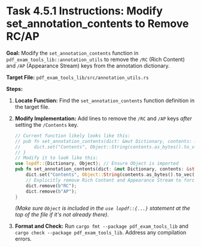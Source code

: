 # Task 4.5.1 Instructions: Modify set_annotation_contents to Remove RC/AP

**Goal:** Modify the `set_annotation_contents` function in `pdf_exam_tools_lib::annotation_utils` to remove the `/RC` (Rich Content) and `/AP` (Appearance Stream) keys from the annotation dictionary.

**Target File:** `pdf_exam_tools_lib/src/annotation_utils.rs`

**Steps:**

1.  **Locate Function:** Find the `set_annotation_contents` function definition in the target file.

2.  **Modify Implementation:** Add lines to remove the `/RC` and `/AP` keys *after* setting the `/Contents` key.

    ```rust
    // Current function likely looks like this:
    // pub fn set_annotation_contents(dict: &mut Dictionary, contents: &str) {
    //     dict.set("Contents", Object::String(contents.as_bytes().to_vec(), lopdf::StringFormat::Literal));
    // }
    // Modify it to look like this:
    use lopdf::{Dictionary, Object}; // Ensure Object is imported
    pub fn set_annotation_contents(dict: &mut Dictionary, contents: &str) {
        dict.set("Contents", Object::String(contents.as_bytes().to_vec(), lopdf::StringFormat::Literal));
        // Explicitly remove Rich Content and Appearance Stream to force use of /Contents or /DA
        dict.remove(b"RC");
        dict.remove(b"AP");
    }
    ```
    
    *(Make sure *`Object`* is included in the *`use lopdf::{...}`* statement at the top of the file if it's not already there)*.

3.  **Format and Check:** Run `cargo fmt --package pdf_exam_tools_lib` and `cargo check --package pdf_exam_tools_lib`. Address any compilation errors.